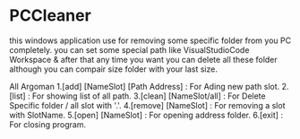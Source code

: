 # PCCleaner

this windows application use for removing some specific folder from you PC completely.
you can set some special path like VisualStudioCode Workspace & after that any time you want
you can delete all these folder
although you can compair size folder with your last size.

All Argoman
1.[add] [NameSlot] [Path Address] : For Ading new path slot.
2.[list] : For showing list of all path.
3.[clean] [NameSlot/all] : For Delete Specific folder / all slot with '.'.
4.[remove] [NameSlot] : For removing a slot with SlotName.
5.[open] [NameSlot] : For opening address folder.
6.[exit] : For closing program.
